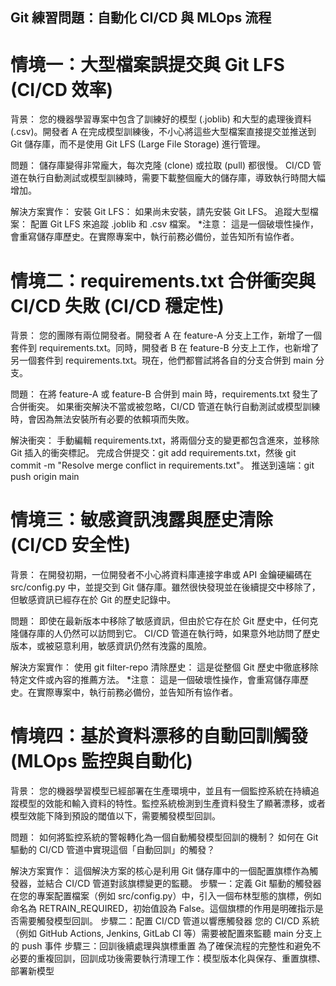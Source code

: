## Git 練習問題：自動化 CI/CD 與 MLOps 流程

# 情境一：大型檔案誤提交與 Git LFS (CI/CD 效率)
背景： 您的機器學習專案中包含了訓練好的模型 (.joblib) 和大型的處理後資料 (.csv)。開發者 A 在完成模型訓練後，不小心將這些大型檔案直接提交並推送到 Git 儲存庫，而不是使用 Git LFS (Large File Storage) 進行管理。

問題：
儲存庫變得非常龐大，每次克隆 (clone) 或拉取 (pull) 都很慢。
CI/CD 管道在執行自動測試或模型訓練時，需要下載整個龐大的儲存庫，導致執行時間大幅增加。


解決方案實作：
安裝 Git LFS： 如果尚未安裝，請先安裝 Git LFS。
追蹤大型檔案： 配置 Git LFS 來追蹤 .joblib 和 .csv 檔案。
*注意： 這是一個破壞性操作，會重寫儲存庫歷史。在實際專案中，執行前務必備份，並告知所有協作者。

# 情境二：requirements.txt 合併衝突與 CI/CD 失敗 (CI/CD 穩定性)
背景： 您的團隊有兩位開發者。開發者 A 在 feature-A 分支上工作，新增了一個套件到 requirements.txt。同時，開發者 B 在 feature-B 分支上工作，也新增了另一個套件到 requirements.txt。現在，他們都嘗試將各自的分支合併到 main 分支。

問題：
在將 feature-A 或 feature-B 合併到 main 時，requirements.txt 發生了合併衝突。
如果衝突解決不當或被忽略，CI/CD 管道在執行自動測試或模型訓練時，會因為無法安裝所有必要的依賴項而失敗。


解決衝突：
手動編輯 requirements.txt，將兩個分支的變更都包含進來，並移除 Git 插入的衝突標記。
完成合併提交：git add requirements.txt，然後 git commit -m "Resolve merge conflict in requirements.txt"。
推送到遠端：git push origin main

# 情境三：敏感資訊洩露與歷史清除 (CI/CD 安全性)
背景： 在開發初期，一位開發者不小心將資料庫連接字串或 API 金鑰硬編碼在 src/config.py 中，並提交到 Git 儲存庫。雖然很快發現並在後續提交中移除了，但敏感資訊已經存在於 Git 的歷史記錄中。

問題：
即使在最新版本中移除了敏感資訊，但由於它存在於 Git 歷史中，任何克隆儲存庫的人仍然可以訪問到它。
CI/CD 管道在執行時，如果意外地訪問了歷史版本，或被惡意利用，敏感資訊仍然有洩露的風險。


解決方案實作：
使用 git filter-repo 清除歷史： 這是從整個 Git 歷史中徹底移除特定文件或內容的推薦方法。
*注意： 這是一個破壞性操作，會重寫儲存庫歷史。在實際專案中，執行前務必備份，並告知所有協作者。

# 情境四：基於資料漂移的自動回訓觸發 (MLOps 監控與自動化)
背景： 您的機器學習模型已經部署在生產環境中，並且有一個監控系統在持續追蹤模型的效能和輸入資料的特性。監控系統檢測到生產資料發生了顯著漂移，或者模型效能下降到預設的閾值以下，需要觸發模型回訓。

問題：
如何將監控系統的警報轉化為一個自動觸發模型回訓的機制？
如何在 Git 驅動的 CI/CD 管道中實現這個「自動回訓」的觸發？


解決方案實作：
這個解決方案的核心是利用 Git 儲存庫中的一個配置旗標作為觸發器，並結合 CI/CD 管道對該旗標變更的監聽。
步驟一：定義 Git 驅動的觸發器
在您的專案配置檔案（例如 src/config.py）中，引入一個布林型態的旗標，例如命名為 RETRAIN_REQUIRED，初始值設為 False。這個旗標的作用是明確指示是否需要觸發模型回訓。
步驟二：配置 CI/CD 管道以響應觸發器
您的 CI/CD 系統（例如 GitHub Actions, Jenkins, GitLab CI 等）需要被配置來監聽 main 分支上的 push 事件
步驟三：回訓後續處理與旗標重置
為了確保流程的完整性和避免不必要的重複回訓，回訓成功後需要執行清理工作：模型版本化與保存、重置旗標、部署新模型


